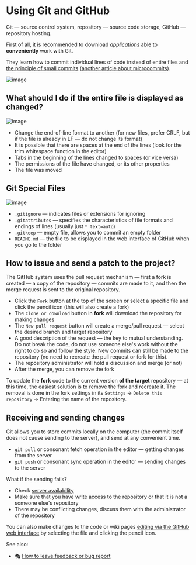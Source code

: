 # Using Git and GitHub

Git — source control system, repository — source code storage, GitHub — repository hosting.

First of all, it is recommended to download [*applications*](https://desktop.github.com) able to **conveniently** work with Git.

They learn how to commit individual lines of code instead of entire files and [the principle of small commits](https://wiki.mozilla.org/EngineeringProductivity/Projects/Conduit#Microcommits) ([another article about microcommits](https://theworstprogrammerever.com/post/microcommits/)).

![image](https://cloud.githubusercontent.com/assets/359239/5745722/ab3d336e-9bdf-11e4-8001-fc7316e8155b.gif)

## What should I do if the entire file is displayed as changed?

![image](https://user-images.githubusercontent.com/3642643/38783049-9cb36556-4105-11e8-9f31-fabde2f65e81.png)

- Change the end-of-line format to another (for new files, prefer CRLF, but if the file is already in LF — do not change its format)
- It is possible that there are spaces at the end of the lines (look for the trim whitespace function in the editor)
- Tabs in the beginning of the lines changed to spaces (or vice versa)
- The permissions of the file have changed, or its other properties
- The file was moved

## Git Special Files

![image](https://user-images.githubusercontent.com/3642643/38783115-9673f222-4106-11e8-9dc3-a964be1919b9.png)

- `.gitignore` — indicates files or extensions for ignoring
- `.gitattributes` — specifies the characteristics of file formats and endings of lines (usually just `* text=auto`)
- `.gitkeep` — empty file, allows you to commit an empty folder
- `README.md` — the file to be displayed in the web interface of GitHub when you go to the folder

## How to issue and send a patch to the project?

The GitHub system uses the pull request mechanism — first a fork is created — a copy of the repository — commits are made to it, and then the merge request is sent to the original repository.

- Click the `Fork` button at the top of the screen or select a specific file and click the pencil icon (this will also create a fork)
- The `Clone or download` button in **fork** will download the repository for making changes
- The `New pull request` button will create a merge/pull request — select the desired branch and target repository
- A good description of the request — the key to mutual understanding. Do not break the code, do not use someone else's work without the right to do so and follow the style. New commits can still be made to the repository (no need to recreate the pull request or fork for this).
- The repository administrator will hold a discussion and merge (or not)
- After the merge, you can remove the fork

To update the **fork** code to the current version **of the target** repository — at this time, the easiest solution is to remove the fork and recreate it. The removal is done in the fork settings in its `Settings` -> `Delete this repository` -> Entering the name of the repository.

## Receiving and sending changes

Git allows you to store commits locally on the computer (the commit itself does not cause sending to the server), and send at any convenient time.

- `git pull` or consonant fetch operation in the editor — getting changes from the server
- `git push` or consonant sync operation in the editor — sending changes to the server

What if the sending fails?

- Check [server availability](https://status.github.com/messages)
- Make sure that you have write access to the repository or that it is not a someone else's repository
- There may be conflicting changes, discuss them with the administrator of the repository

You can also make changes to the code or wiki pages [editing via the GitHub web interface](Wiki-How.md) by selecting the file and clicking the pencil icon.

See also:

- :performing_arts: [How to leave feedback or bug report](Issues.md)
